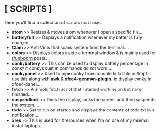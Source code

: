# [ SCRIPTS ]


Here you'll find a collection of scripts that I use.

+ **atom** >> Resizes & moves atom whenever I open a specific file....
+ **batteryfull** >> Displays a notification whenever my batter is fully charged....
+ **Clam** >> Anti Virus that scans system from the terminal....
+ **colors** >> Displays colors inside a terminal window & is mainly used for [r/unixporn](https://www.reddit.com/r/unixporn/) posts....
+ **conkybattery** >> This can be used to display battery percentage in conky if conkys built in commands do not work....
+ **conkypanel** >> Used to pipe conky from console to txt file in /tmp/. I use this along with [**awk**](https://linux.die.net/man/1/awk) & [**xfce4-genmon-plugin.**](https://goodies.xfce.org/projects/panel-plugins/xfce4-genmon-plugin) to display conky in xfce4-panel....
+ **fetch** >> A simple fetch script that I started working on but never finished....
+ **suspendlock** >> Dims the display, locks the screen and then suspends the system....
+ **todo** >> Set to run on startup and displays the contents of todo.txt in a notification....
+ **xres** >> This is used for Xresources when I'm on one of my minimal install laptops....
